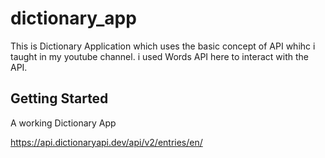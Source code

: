 # dictionary_app

This is Dictionary Application which uses the basic concept of API whihc i taught in my youtube channel. i used Words API here to interact with the API.

## Getting Started

A working Dictionary App

https://api.dictionaryapi.dev/api/v2/entries/en/<word>

